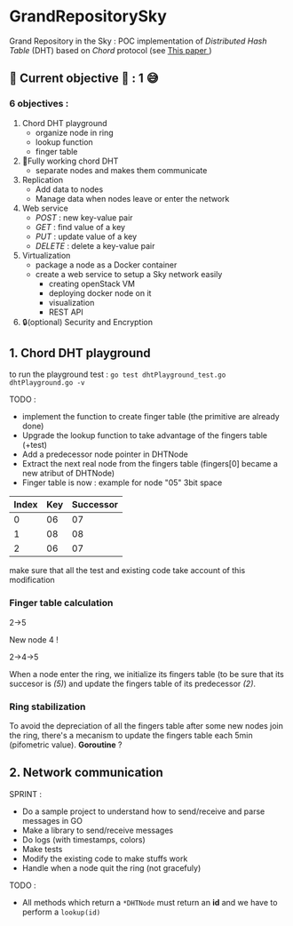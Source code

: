 GrandRepositorySky
==================

Grand Repository in the Sky : POC implementation of _Distributed Hash Table_ (DHT) based on _Chord_ protocol (see [This paper ](http://pdos.csail.mit.edu/papers/chord:sigcomm01/chord_sigcomm.pdf))

:construction: Current objective :construction: : **1** :sweat_smile:
---------------------

### 6 objectives : 
1. Chord DHT playground 
	- organize node in ring
	- lookup function
	- finger table
2. :wrench:Fully working chord DHT
	- separate nodes and makes them communicate
3. Replication
	- Add data to nodes
	- Manage data when nodes leave or enter the network
4. Web service
	- _POST_ : new key-value pair
	- _GET_ : find value of a key
	- _PUT_ : update value of a key
	- _DELETE_ : delete a key-value pair
5. Virtualization 
	- package a node as a Docker container
	- create a web service to setup a Sky network easily
		- creating openStack VM
		- deploying docker node on it
		- visualization
		- REST API
6. :lock:(optional) Security and Encryption



## 1. Chord DHT playground 

to run the playground test : 
`go test dhtPlayground_test.go dhtPlayground.go -v`

TODO : 
- implement the function to create finger table (the primitive are already done)
- Upgrade the lookup function to take advantage of the fingers table (+test)
- Add a predecessor node pointer in DHTNode
- Extract the next real node from the fingers table (fingers[0] became a new atribut of DHTNode)
- Finger table is now :
example for node "05" 3bit space

| Index | Key | Successor | 
| ----- | --- | --------- |
|     0 |  06 |        07 | 
|     1 |  08 |        08 | 
|     2 |  06 |        07 | 
make sure that all the test and existing code take account of this modification

### Finger table calculation 

2->5

New node 4 !

2->4->5

When a node enter the ring, we initialize its fingers table (to be sure that its succesor is *(5)*) and update the fingers table of its predecessor *(2)*. 

### Ring stabilization
To avoid the depreciation of all the fingers table after some new nodes join the ring, there's a mecanism to update the fingers table each 5min (pifometric value).
**Goroutine** ?

## 2. Network communication

SPRINT : 
- Do a sample project to understand how to send/receive and parse messages in GO
- Make a library to send/receive messages
- Do logs (with timestamps, colors)
- Make tests
- Modify the existing code to make stuffs work
- Handle when a node quit the ring (not gracefuly)


TODO : 
- All methods which return a `*DHTNode` must return an **id** and we have to perform a `lookup(id)`
